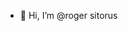 - 👋 Hi, I’m @roger sitorus


<!---
piw1/piw1 is a ✨ special ✨ repository because its `README.md` (this file) appears on your GitHub profile.
You can click the Preview link to take a look at your changes.
--->
